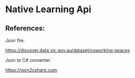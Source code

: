 # Native Learning Api

## References:

Json file: 

https://discover.data.vic.gov.au/dataset/coworking-spaces

Json to C# converter:

https://json2csharp.com

